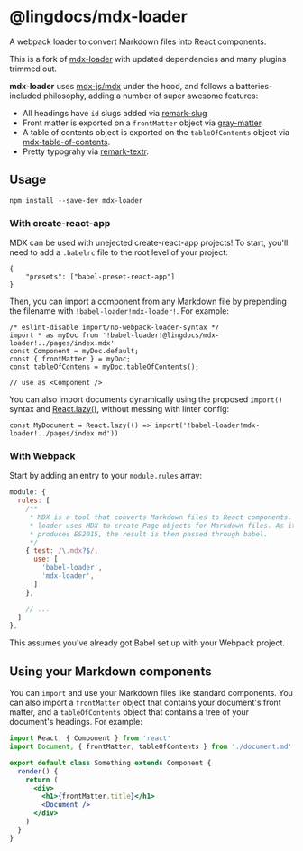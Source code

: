 # @lingdocs/mdx-loader

A webpack loader to convert Markdown files into React components.

This is a fork of [mdx-loader](https://github.com/frontarm/mdx-util#readme) with updated dependencies and many plugins trimmed out.

**mdx-loader** uses [mdx-js/mdx](https://github.com/mdx-js/mdx) under the hood, and follows a batteries-included philosophy, adding a number of super awesome features:

* All headings have `id` slugs added via [remark-slug](https://github.com/remarkjs/remark-slug)
* Front matter is exported on a `frontMatter` object via [gray-matter](https://github.com/jonschlinkert/gray-matter).
* A table of contents object is exported on the `tableOfContents` object via [mdx-table-of-contents](./packages/mdx-table-of-contents).
* Pretty typograhy via [remark-textr](https://github.com/remarkjs/remark-textr).

## Usage

```
npm install --save-dev mdx-loader
```

### With create-react-app

MDX can be used with unejected create-react-app projects! To start, you'll need to add a `.babelrc` file to the root level of your project:

```
{
    "presets": ["babel-preset-react-app"]
}
```

Then, you can import a component from any Markdown file by prepending the filename with `!babel-loader!mdx-loader!`. For example:

```
/* eslint-disable import/no-webpack-loader-syntax */
import * as myDoc from '!babel-loader!@lingdocs/mdx-loader!../pages/index.mdx'
const Component = myDoc.default;
const { frontMatter } = myDoc;
const tableOfContens = myDoc.tableOfContents();

// use as <Component />
```

You can also import documents dynamically using the proposed `import()` syntax and [React.lazy()](https://reactjs.org/docs/code-splitting.html#reactlazy), without messing with linter config:

```
const MyDocument = React.lazy(() => import('!babel-loader!mdx-loader!../pages/index.md'))
```

### With Webpack

Start by adding an entry to your `module.rules` array:

```js
module: {
  rules: [
    /**
     * MDX is a tool that converts Markdown files to React components. This
     * loader uses MDX to create Page objects for Markdown files. As it
     * produces ES2015, the result is then passed through babel.
     */
    { test: /\.mdx?$/,
      use: [
        'babel-loader',
        'mdx-loader',
      ]
    },

    // ...
  ]
},
```

This assumes you've already got Babel set up with your Webpack project.

## Using your Markdown components

You can `import` and use your Markdown files like standard components. You can also import a `frontMatter` object that contains your document's front matter, and a `tableOfContents` object that contains a tree of your document's headings. For example:

```jsx
import React, { Component } from 'react'
import Document, { frontMatter, tableOfContents } from './document.md'

export default class Something extends Component {
  render() {
    return (
      <div>
        <h1>{frontMatter.title}</h1>
        <Document />
      </div>
    )
  }
}
```

